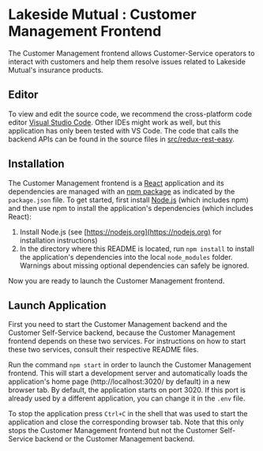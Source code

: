 # Lakeside Mutual : Customer Management Frontend

The Customer Management frontend allows Customer-Service operators to interact with customers and help them resolve issues related to
Lakeside Mutual's insurance products.

## Editor

To view and edit the source code, we recommend the cross-platform code editor [Visual Studio Code](https://code.visualstudio.com/). Other IDEs might work as well, but this application has only been tested with VS Code. The code that calls the backend APIs can be found in the source files in [src/redux-rest-easy](src/redux-rest-easy).

## Installation

The Customer Management frontend is a [React](https://reactjs.org/) application and its dependencies are managed with an [npm package](https://www.npmjs.com/) as indicated by the `package.json` file. To get started, first install [Node.js](https://nodejs.org) (which includes npm) and then use npm to install the application's dependencies (which includes React):

1.  Install Node.js (see [https://nodejs.org](https://nodejs.org) for installation instructions)
2.  In the directory where this README is located, run `npm install` to install the application's dependencies into the local `node_modules` folder. Warnings about missing optional dependencies can safely be ignored.

Now you are ready to launch the Customer Management frontend.

## Launch Application

First you need to start the Customer Management backend and the Customer Self-Service backend, because the Customer Management frontend depends on these two services. For instructions on how to start these two services, consult their respective README files.

Run the command `npm start` in order to launch the Customer Management frontend. This will start a development server and automatically loads the application's home page (http://localhost:3020/ by default) in a new browser tab. By default, the application starts on port 3020. If this port is already used by a different application, you can change it in the `.env` file.

To stop the application press `Ctrl+C` in the shell that was used to start the application and close the corresponding browser tab. Note that this only stops the Customer Management frontend but not the Customer Self-Service backend or the Customer Management backend.

